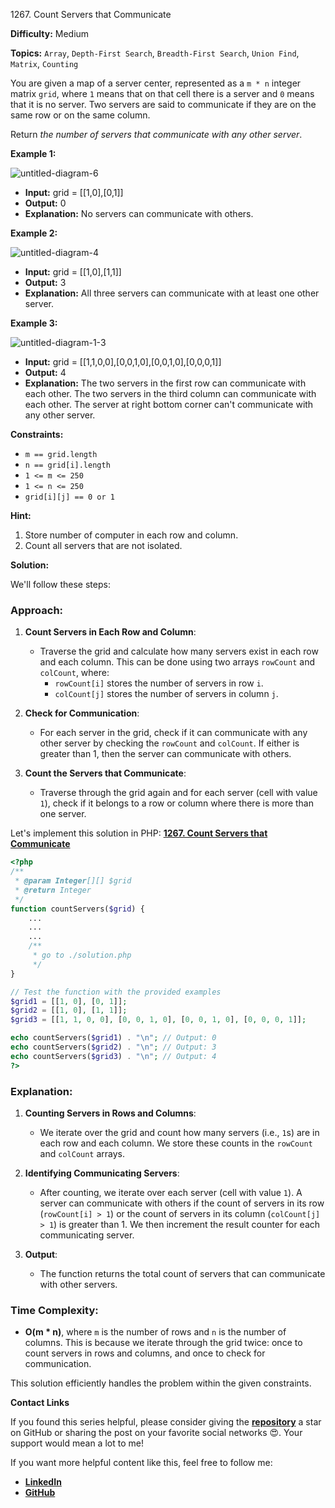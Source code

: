 1267\. Count Servers that Communicate

**Difficulty:** Medium

**Topics:** `Array`, `Depth-First Search`, `Breadth-First Search`, `Union Find`, `Matrix`, `Counting`

You are given a map of a server center, represented as a `m * n` integer matrix `grid`, where `1` means that on that cell there is a server and `0` means that it is no server. Two servers are said to communicate if they are on the same row or on the same column.

Return _the number of servers that communicate with any other server_.

**Example 1:**

![untitled-diagram-6](https://assets.leetcode.com/uploads/2019/11/14/untitled-diagram-6.jpg)

- **Input:** grid = [[1,0],[0,1]]
- **Output:** 0
- **Explanation:** No servers can communicate with others.

**Example 2:**

![untitled-diagram-4](https://assets.leetcode.com/uploads/2019/11/13/untitled-diagram-4.jpg)

- **Input:** grid = [[1,0],[1,1]]
- **Output:** 3
- **Explanation:** All three servers can communicate with at least one other server.


**Example 3:**

![untitled-diagram-1-3](https://assets.leetcode.com/uploads/2019/11/14/untitled-diagram-1-3.jpg)

- **Input:** grid = [[1,1,0,0],[0,0,1,0],[0,0,1,0],[0,0,0,1]]
- **Output:** 4
- **Explanation:** The two servers in the first row can communicate with each other. The two servers in the third column can communicate with each other. The server at right bottom corner can't communicate with any other server.



**Constraints:**

- `m == grid.length`
- `n == grid[i].length`
- `1 <= m <= 250`
- `1 <= n <= 250`
- `grid[i][j] == 0 or 1`


**Hint:**
1. Store number of computer in each row and column.
2. Count all servers that are not isolated.



**Solution:**

We'll follow these steps:

### Approach:

1. **Count Servers in Each Row and Column**:
   - Traverse the grid and calculate how many servers exist in each row and each column. This can be done using two arrays `rowCount` and `colCount`, where:
      - `rowCount[i]` stores the number of servers in row `i`.
      - `colCount[j]` stores the number of servers in column `j`.

2. **Check for Communication**:
   - For each server in the grid, check if it can communicate with any other server by checking the `rowCount` and `colCount`. If either is greater than 1, then the server can communicate with others.

3. **Count the Servers that Communicate**:
   - Traverse through the grid again and for each server (cell with value `1`), check if it belongs to a row or column where there is more than one server.

Let's implement this solution in PHP: **[1267. Count Servers that Communicate](https://github.com/mah-shamim/leet-code-in-php/tree/main/algorithms/001267-count-servers-that-communicate/solution.php)**

```php
<?php
/**
 * @param Integer[][] $grid
 * @return Integer
 */
function countServers($grid) {
    ...
    ...
    ...
    /**
     * go to ./solution.php
     */
}

// Test the function with the provided examples
$grid1 = [[1, 0], [0, 1]];
$grid2 = [[1, 0], [1, 1]];
$grid3 = [[1, 1, 0, 0], [0, 0, 1, 0], [0, 0, 1, 0], [0, 0, 0, 1]];

echo countServers($grid1) . "\n"; // Output: 0
echo countServers($grid2) . "\n"; // Output: 3
echo countServers($grid3) . "\n"; // Output: 4
?>
```

### Explanation:

1. **Counting Servers in Rows and Columns**:
   - We iterate over the grid and count how many servers (i.e., `1`s) are in each row and each column. We store these counts in the `rowCount` and `colCount` arrays.

2. **Identifying Communicating Servers**:
   - After counting, we iterate over each server (cell with value `1`). A server can communicate with others if the count of servers in its row (`rowCount[i] > 1`) or the count of servers in its column (`colCount[j] > 1`) is greater than 1. We then increment the result counter for each communicating server.

3. **Output**:
   - The function returns the total count of servers that can communicate with other servers.

### Time Complexity:
- **O(m * n)**, where `m` is the number of rows and `n` is the number of columns. This is because we iterate through the grid twice: once to count servers in rows and columns, and once to check for communication.

This solution efficiently handles the problem within the given constraints.

**Contact Links**

If you found this series helpful, please consider giving the **[repository](https://github.com/mah-shamim/leet-code-in-php)** a star on GitHub or sharing the post on your favorite social networks 😍. Your support would mean a lot to me!

If you want more helpful content like this, feel free to follow me:

- **[LinkedIn](https://www.linkedin.com/in/arifulhaque/)**
- **[GitHub](https://github.com/mah-shamim)**